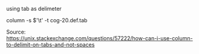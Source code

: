 using tab as delimeter

column -s $'\t' -t cog-20.def.tab

Source:  
<https://unix.stackexchange.com/questions/57222/how-can-i-use-column-to-delimit-on-tabs-and-not-spaces>


